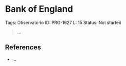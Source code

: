 # Bank of England

Tags: Observatorio
ID: PRO-1627
L: 15
Status: Not started

> …
> 

## References

- …